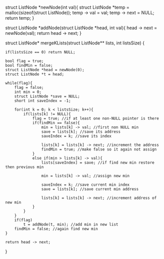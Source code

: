 struct ListNode *newNode(int val){
    struct ListNode *temp = malloc(sizeof(struct ListNode));
    temp -> val = val;
    temp -> next = NULL;
    return temp;
}

struct ListNode *addNode(struct ListNode *head, int val){
    head -> next = newNode(val);
    return head -> next;
}


struct ListNode* mergeKLists(struct ListNode** lists, int listsSize) {

    if(listsSize == 0) return NULL;

    bool flag = true;
    bool findMin = false;
    struct ListNode *head = newNode(0);
    struct ListNode *t = head;

    while(flag){
        flag = false;
        int min = 0;
        struct ListNode *save = NULL;
        short int saveIndex = -1;

        for(int k = 0; k < listsSize; k++){
            if(lists[k] != NULL){
                flag = true; //if at least one non-NULL pointer is there
                if(findMin == false){
                    min = lists[k] -> val; //first non NULL min
                    save = lists[k]; //save its address
                    saveIndex = k; //save its index

                    lists[k] = lists[k] -> next; //increment the address
                    findMin = true; //make false so it again not assign
                }
                else if(min > lists[k] -> val){
                    lists[saveIndex] = save; //if find new min restore then previous min

                    min = lists[k] -> val; //assign new min

                    saveIndex = k; //save current min index
                    save = lists[k]; //save current min address

                    lists[k] = lists[k] -> next; //increment address of new min
                }
            }
        }
        if(flag)
            t = addNode(t, min); //add min in new list
        findMin = false; //again find new min
    }
    
    return head -> next;
}
